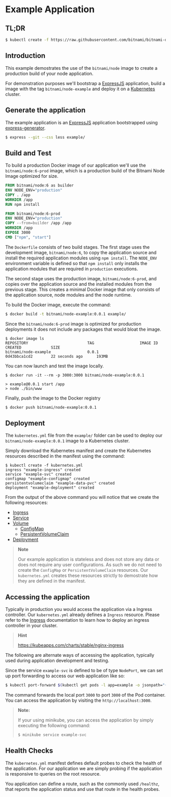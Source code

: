 # Example Application

## TL;DR

```bash
$ kubectl create -f https://raw.githubusercontent.com/bitnami/bitnami-docker-node/master/example/kubernetes.yml
```

## Introduction

This example demostrates the use of the `bitnami/node` image to create a production build of your node application.

For demonstration purposes we'll bootstrap a [ExpressJS](https://expressjs.com) application, build a image with the tag `bitnami/node-example` and deploy it on a [Kubernetes](https://kubernetes.io) cluster.

## Generate the application

The example application is an [ExpressJS](https://expressjs.com) application bootstrapped using [express-generator](https://www.npmjs.com/package/express-generator).

```bash
$ express --git --css less example/
```

## Build and Test

To build a production Docker image of our application we'll use the `bitnami/node:6-prod` image, which is a production build of the Bitnami Node Image optimized for size.

```dockerfile
FROM bitnami/node:6 as builder
ENV NODE_ENV="production"
COPY . /app
WORKDIR /app
RUN npm install

FROM bitnami/node:6-prod
ENV NODE_ENV="production"
COPY --from=builder /app /app
WORKDIR /app
EXPOSE 3000
CMD ["npm", "start"]
```

The `Dockerfile` consists of two build stages. The first stage uses the development image, `bitnami/node:6`, to copy the application source and install the required application modules using `npm install`. The `NODE_ENV` environment variable is defined so that `npm install` only installs the application modules that are required in `production` executions.

The second stage uses the production image, `bitnami/node:6-prod`, and copies over the application source and the installed modules from the previous stage. This creates a minimal Docker image that only consists of the application source, node modules and the node runtime.

To build the Docker image, execute the command:

```bash
$ docker build -t bitnami/node-example:0.0.1 example/
```

Since the `bitnami/node:6-prod` image is optimized for production deployments it does not include any packages that would bloat the image.

```console
$ docker image ls
REPOSITORY                          TAG                    IMAGE ID            CREATED             SIZE
bitnami/node-example                0.0.1                  0d43bbca1cd2        22 seconds ago      193MB
```

You can now launch and test the image locally.

```console
$ docker run -it --rm -p 3000:3000 bitnami/node-example:0.0.1

> example@0.0.1 start /app
> node ./bin/www
```

Finally, push the image to the Docker registry

```bash
$ docker push bitnami/node-example:0.0.1
```

## Deployment

The `kubernetes.yml` file from the `example/` folder can be used to deploy our `bitnami/node-example:0.0.1` image to a Kubernetes cluster.

Simply download the Kubernetes manifest and create the Kubernetes resources described in the manifest using the command:

```console
$ kubectl create -f kubernetes.yml
ingress "example-ingress" created
service "example-svc" created
configmap "example-configmap" created
persistentvolumeclaim "example-data-pvc" created
deployment "example-deployment" created
```

From the output of the above command you will notice that we create the following resources:

 - [Ingress](https://kubernetes.io/docs/concepts/services-networking/ingress/)
 - [Service](https://kubernetes.io/docs/concepts/services-networking/service/)
 - [Volume](https://kubernetes.io/docs/concepts/storage/volumes/)
    + [ConfigMap](https://kubernetes.io/docs/concepts/storage/volumes/#projected)
    + [PersistentVolumeClaim](https://kubernetes.io/docs/concepts/storage/volumes/#persistentvolumeclaim)
 - [Deployment](https://kubernetes.io/docs/concepts/workloads/controllers/deployment/)

> **Note**
>
> Our example application is stateless and does not store any data or does not require any user configurations. As such we do not need to create the `ConfigMap` or `PersistentVolumeClaim` resources. Our `kubernetes.yml` creates these resources strictly to demostrate how they are defined in the manifest.

## Accessing the application

Typically in production you would access the application via a Ingress controller. Our `kubernetes.yml` already defines a `Ingress` resource. Please refer to the [Ingress](https://kubernetes.io/docs/concepts/services-networking/ingress/) documentation to learn how to deploy an ingress controller in your cluster.

> **Hint**
>
> https://kubeapps.com/charts/stable/nginx-ingress

The following are alternate ways of accessing the application, typically used during application development and testing.

Since the service `example-svc` is defined to be of type `NodePort`, we can set up port forwarding to access our web application like so:

```bash
$ kubectl port-forward $(kubectl get pods -l app=example -o jsonpath="{ .items[0].metadata.name }") 3000:3000
```

The command forwards the local port `3000` to port `3000` of the Pod container. You can access the application by visiting the `http://localhost:3000`.

> **Note:**
>
> If your using minikube, you can access the application by simply executing the following command:
>
> ```bash
> $ minikube service example-svc
> ```

## Health Checks

The `kubernetes.yml` manifest defines default probes to check the health of the application. For our application we are simply probing if the application is responsive to queries on the root resource.

You application can define a route, such as the commonly used `/healthz`, that reports the application status and use that route in the health probes.


